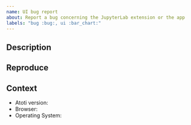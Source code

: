 ```yaml
---
name: UI bug report
about: Report a bug concerning the JupyterLab extension or the app
labels: "bug :bug:, ui :bar_chart:"
---
```


<!--
Thank you for reporting a bug! Please make sure you have searched for similar issues.

By opening an issue, you agree with Atoti's terms of use and privacy policy available at https://www.atoti.io/terms and https://www.atoti.io/privacy-policy
-->

## Description

<!--
Describe the bug clearly and concisely.
Include the error message if you have one.
You can also look at the console logs in your browser devtools and include them between HTML tags like that <details><pre>{paste logs here}</pre></details>.
If you don't have any errors, specify the expected behaviour.
-->

## Reproduce

<!--
Include a screenshot, GIF, video, and/or concise code and steps to reproduce your issue.
If necessary, attach a small dataset.
-->

## Context

<!--
Include the following information about your context and add any other versions relevant to your issue.
Tip: Atoti's version can be seen in the browser console when using the JupyterLab extension or in the "About" menu of the application.
-->

- Atoti version:
- Browser:
- Operating System:
